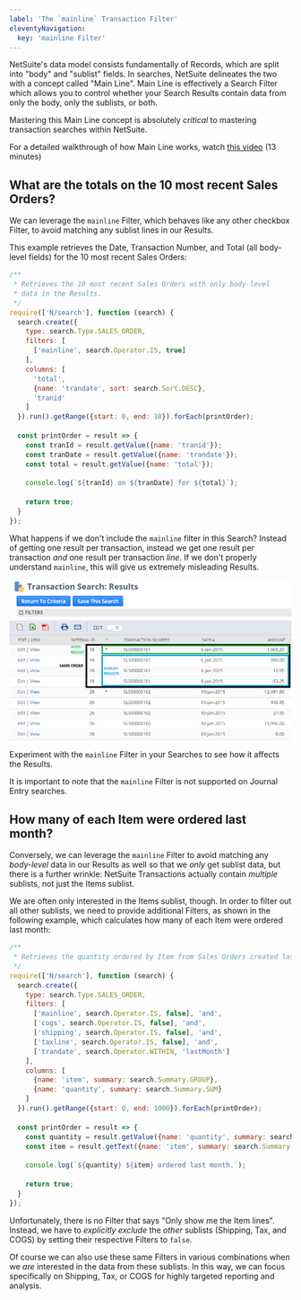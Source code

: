 ```yaml
---
label: 'The `mainline` Transaction Filter'
eleventyNavigation:
  key: 'mainline Filter'
---
```


NetSuite's data model consists fundamentally of Records, which are split into "body" and "sublist" fields. In 
searches, NetSuite delineates the two with a concept called "Main Line". Main Line is effectively a Search Filter 
which allows you to control whether your Search Results contain data from only the body, only the sublists, or both.

Mastering this Main Line concept is absolutely *critical* to mastering transaction searches within NetSuite.

For a detailed walkthrough of how Main Line works, watch
[this video](https://youtu.be/msNttISYovo&sub_confirmation=1) (13 minutes)

## What are the totals on the 10 most recent Sales Orders?

We can leverage the `mainline` Filter, which behaves like any other checkbox Filter, to avoid matching any sublist 
lines in our Results.

This example retrieves the Date, Transaction Number, and Total (all body-level fields) for the 10 most recent Sales 
Orders:

```javascript
/**
 * Retrieves the 10 most recent Sales Orders with only body-level
 * data in the Results.
 */
require(['N/search'], function (search) {
  search.create({
    type: search.Type.SALES_ORDER,
    filters: [
      ['mainline', search.Operator.IS, true]
    ],
    columns: [
      'total',
      {name: 'trandate', sort: search.Sort.DESC},
      'tranid'
    ]
  }).run().getRange({start: 0, end: 10}).forEach(printOrder);
  
  const printOrder = result => {
    const tranId = result.getValue({name: 'tranid'});
    const tranDate = result.getValue({name: 'trandate'});
    const total = result.getValue({name: 'total'});
    
    console.log(`${tranId} on ${tranDate} for ${total}`);
    
    return true;
  }
});
```

What happens if we don't include the `mainline` filter in this Search? Instead of getting one result per transaction,
instead we get one result per transaction *and* one result per transaction *line*. If we don't properly understand 
`mainline`, this will give us extremely misleading Results.

![Default Search Results](/assets/img/mainline.png)

Experiment with the `mainline` Filter in your Searches to see how it affects the Results.

It is important to note that the `mainline` Filter is not supported on Journal Entry searches.

## How many of each Item were ordered last month?

Conversely, we can leverage the `mainline` Filter to avoid matching any *body-level* data in our Results as well so 
that we *only* get sublist data, but there is a further wrinkle: NetSuite Transactions actually contain *multiple* 
sublists, not just the Items sublist.

We are often only interested in the Items sublist, though. In order to filter out all other sublists, we need to 
provide additional Filters, as shown in the following example, which calculates how many of each Item were ordered 
last month:

```javascript
/**
 * Retrieves the quantity ordered by Item from Sales Orders created last month.
 */
require(['N/search'], function (search) {
  search.create({
    type: search.Type.SALES_ORDER,
    filters: [
      ['mainline', search.Operator.IS, false], 'and',
      ['cogs', search.Operator.IS, false], 'and',
      ['shipping', search.Operator.IS, false], 'and',
      ['taxline', search.Operator.IS, false], 'and',
      ['trandate', search.Operator.WITHIN, 'lastMonth']
    ],
    columns: [
      {name: 'item', summary: search.Summary.GROUP},
      {name: 'quantity', summary: search.Summary.SUM}
    ]
  }).run().getRange({start: 0, end: 1000}).forEach(printOrder);
  
  const printOrder = result => {
    const quantity = result.getValue({name: 'quantity', summary: search.Summary.SUM});
    const item = result.getText({name: 'item', summary: search.Summary.GROUP});
    
    console.log(`${quantity} ${item} ordered last month.`);
    
    return true;
  }
});
```

Unfortunately, there is no Filter that says "Only show me the Item lines". Instead, we have to *explicitly exclude* 
the *other* sublists (Shipping, Tax, and COGS) by setting their respective Filters to `false`.

Of course we can also use these same Filters in various combinations when we *are* interested in the data from these 
sublists. In this way, we can focus specifically on Shipping, Tax, or COGS for highly targeted reporting and analysis.

